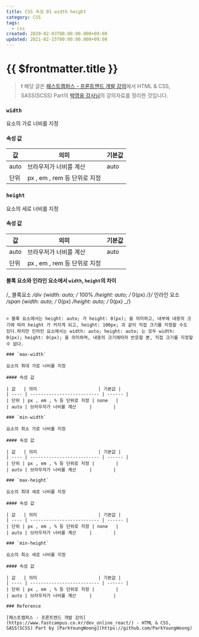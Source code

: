 ```yaml
---
title: CSS 속성 01 width height
category: CSS
tags:
  - css
created: 2020-02-03T00:00:00.000+09:00
updated: 2021-02-15T00:00:00.000+09:00
---
```


# {{ $frontmatter.title }}

> ❗️ 해당 글은 [패스트캠퍼스 - 프론트엔드 개발 강의](https://www.fastcampus.co.kr/dev_online_react/)에서 HTML & CSS, SASS(SCSS) Part의 [박영웅 강사님](https://github.com/ParkYoungWoong)의 강의자료를 정리한 것입니다.

### `width`

요소의 가로 너비를 지정

#### 속성 값

| 값   | 의미                         | 기본값 |
| ---- | ---------------------------- | ------ |
| auto | 브라우저가 너비를 계산       | auto   |
| 단위 | px , em , rem 등 단위로 지정 |        |

### `height`

요소의 세로 너비를 지정

#### 속성 값

| 값   | 의미                         | 기본값 |
| ---- | ---------------------------- | ------ |
| auto | 브라우저가 너비를 계산       | auto   |
| 단위 | px , em , rem 등 단위로 지정 |        |

#### 블록 요소와 인라인 요소에서 `width`, `height`의 차이

/_ 블록요소 _/div {width: auto; /_ 100% _/height: auto; /_ 0(px) _/}/_ 인라인 요소 _/span {width: auto; /_ 0(px) _/height: auto; /_ 0(px) _/}

```

> 블록 요소에서는 height: auto; 가 height: 0(px); 을 의미하고, 내부에 내용의 크기에 따라 height 가 커지게 되고, height: 100px; 과 같이 직접 크기를 지정할 수도 있다.하지만 인라인 요소에서는 width: auto; height: auto; 는 모두 width: 0(px); height: 0(px); 을 의미하며, 내용의 크기에따라 반응할 뿐, 직접 크기를 지정할 수 없다.

### `max-width`

요소의 최대 가로 너비를 지정

#### 속성 값

| 값   | 의미                       | 기본값 |
| ---- | -------------------------- | ------ |
| 단위 | px , em , % 등 단위로 지정 | none   |
| auto | 브라우저가 너비를 계산     |        |

### `min-width`

요소의 최소 가로 너비를 지정

#### 속성 값

| 값   | 의미                       | 기본값 |
| ---- | -------------------------- | ------ |
| 단위 | px , em , % 등 단위로 지정 |        |
| auto | 브라우저가 너비를 계산     |        |

### `max-height`

요소의 최대 세로 너비를 지정

#### 속성 값

| 값   | 의미                       | 기본값 |
| ---- | -------------------------- | ------ |
| 단위 | px , em , % 등 단위로 지정 | none   |
| auto | 브라우저가 너비를 계산     |        |

### `min-height`

요소의 최소 세로 너비를 지정

#### 속성 값

| 값   | 의미                       | 기본값 |
| ---- | -------------------------- | ------ |
| 단위 | px , em , % 등 단위로 지정 |        |
| auto | 브라우저가 너비를 계산     |        |

### Reference

[패스트캠퍼스 - 프론트엔드 개발 강의](https://www.fastcampus.co.kr/dev_online_react/) - HTML & CSS, SASS(SCSS) Part by [ParkYoungWoong](https://github.com/ParkYoungWoong)
```
